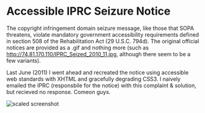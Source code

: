 Accessible IPRC Seizure Notice
==============================

The copyright infringement domain seizure message, like those that SOPA threatens, violate mandatory government accessibility requirements defined in section 508 of the Rehabilitation Act (29 U.S.C. 794d). The original official notices are provided as a .gif and nothing more (such as <http://74.81.170.110/IPRC_Seized_2010_11.jpg>, although there seem to be a few variants). 

Last June (2011) I went ahead and recreated the notice using accessible web standards with XHTML and gracefully degrading CSS3. I naively emailed the IPRC (responsbile for the notice) with this complaint & solution, but recieved no response. Comeon guys.

![scaled screenshot](http://i.imgur.com/1CTJz.png "scaled screenshot")
